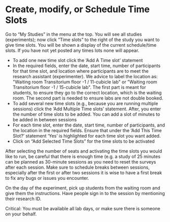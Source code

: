 
# Create, modify, or Schedule Time Slots

Go to “My Studies” in the menu at the top. You will see all studies (experiments); now click “Time slots” to the right of the study you want to give time slots. You will be shown a display of the current schedule/time slots. If you have not yet posted any times lots none will appear.

- To add one new time slot click the ‘Add A Time slot’ statement
- In the required fields, enter the date, start time, number of participants for that time slot, and location where participants are to meet the research assistant (experimenter). We advice to label the location as: "Waiting room Transitorium floor -1 / 11-cubicle lab" or "Waiting room Transitorium floor -1 / 15-cubicle lab". The first part is meant for students, to ensure they go to the correct location, which is the waiting room. The second part is needed to ensure labs are not double booked.
- To add several new time slots (e.g., because you are running multiple sessions) click the ‘Add Multiple Time slots’ statement. After, you enter the number of time slots to be added. You can add a slot of minutes to be added in between sessions
- For each time slot, enter the date, start time, number of participants, and the location in the required fields. Ensure that under the ‘Add This Time Slot?’ statement ‘Yes’ is highlighted for each time slot you want
added.
- Click on “Add Selected Time Slots” for the time slots to be activated

After selecting the number of seats and activating the time slots you would like to run, be careful that there is enough time (e.g. a study of 25 minutes can be planned as 30-minute sessions as you need to reset the surveys after each session. Make sure to schedule breaks between sessions, especially after the first or after two sessions it is wise to have a first break to fix any bugs or issues you encounter.

On the day of the experiment, pick up students from the waiting room and give them the instructions. Have people sign in to the session by mentioning their research ID.

 

Critical: You must be available all lab days, or make sure there is someone on your behalf.
